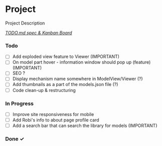 # Project

Project Description

<em>[TODO.md spec & Kanban Board](https://bit.ly/3fCwKfM)</em>

### Todo

- [ ] Add exploded view feature to Viewer  (IMPORTANT)  
- [ ] On model part hover - information  window should pop up (feature) (IMPORTANT)  
- [ ] SEO ?  
- [ ] Display mechanism name somewhere in ModelView/Viewer (?)  
- [ ] Add thumbnails as a part of the models.json file (?)  
- [ ] Code clean-up & restructuring  

### In Progress

- [ ] Improve site responsiveness for mobile  
- [ ] Add Robi's info to about page profile card  
- [ ] Add a search bar that can search the library for models (IMPORTANT)  

### Done ✓


